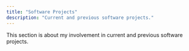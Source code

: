 ```yaml
---
title: "Software Projects"
description: "Current and previous software projects."
---
```


This section is about my involvement in current and previous software projects.